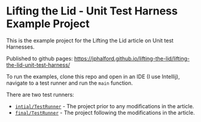# Lifting the Lid - Unit Test Harness Example Project

This is the example project for the Lifting the Lid article on Unit test Harnesses.

Published to github pages: https://jphalford.github.io/lifting-the-lid/lifting-the-lid-unit-test-harness/

To run the examples, clone this repo and open in an IDE (I use Intellij), navigate to a 
test runner and run the `main` function.

There are two test runners:
- [`intial/TestRunner`](initial/src/test/java/org/example/app/TestRunner.java) - The project prior to any modifications in 
the article.
- [`final/TestRunner`](final/src/test/java/org/example/app/TestRunner.java) - The project following the modifications in 
the article.

